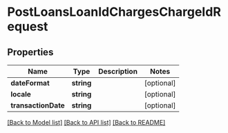 # PostLoansLoanIdChargesChargeIdRequest

## Properties
Name | Type | Description | Notes
------------ | ------------- | ------------- | -------------
**dateFormat** | **string** |  | [optional] 
**locale** | **string** |  | [optional] 
**transactionDate** | **string** |  | [optional] 

[[Back to Model list]](../../README.md#documentation-for-models) [[Back to API list]](../../README.md#documentation-for-api-endpoints) [[Back to README]](../../README.md)

